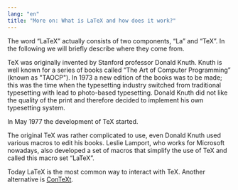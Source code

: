 ```yaml
---
lang: "en"
title: "More on: What is LaTeX and how does it work?"
---
```


The word “LaTeX” actually consists of two components, “La” and “TeX”. In the
following we will briefly describe where they come from.

TeX was originally invented by Stanford professor Donald Knuth. Knuth is
well known for a series of books called “The Art of Computer Programming”
(known as "TAOCP"). In
1973 a new edition of the books was to be made; this was the time when the
typesetting industry switched from traditional typesetting with lead to
photo-based typesetting. Donald Knuth did not like the quality of the print and
therefore decided to implement his own typesetting system.

In May 1977 the development of TeX started.

The original TeX was rather complicated to use, even Donald Knuth used various
macros to edit his books. Leslie Lamport, who works for Microsoft nowadays, also
developed a set of macros that simplify the use of TeX and called this macro
set “LaTeX”.

Today LaTeX is the most common way to interact with TeX. Another alternative is
[ConTeXt](https://www.contextgarden.net/).
